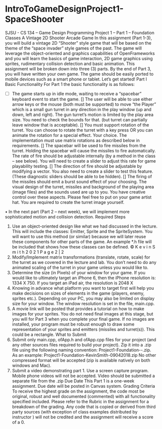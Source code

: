 # IntroToGameDesignProject1-SpaceShooter
SJSU - CS 134 – Game Design Programming Project 1 – Part 1 – Foundation Classes
A Vintage 2D Shooter Arcade Game
In this assignment (Part 1-3), you will build a vintage 2D “Shooter” style
game that will be based on the theme of the “space invader” style games
of the past. The game will leverage the object-oriented and graphics
capabilities of OpenFrameworks and you will learn the basics of game
interaction, 2D game graphics using sprites, rudimentary collision
detection and basic animation. This assignment will be broken down into
three (3) parts. By the end of Part 3, you will have written your own game.
The game should be easily ported to mobile devices such as a smart phone
or tablet. Let’s get started!
Part I Basic Functionality
For Part 1 the basic functionality is as follows:
- [ ] The game starts up in idle mode, waiting to receive a “spacebar”
keyboard event to start the game.
[] The user will be able to use either arrow keys or the mouse (both
must be supported) to move “the Player” which is a small gun
turret in any direction in the play window (up and down, left and
right). The gun turret’s motion is limited by the play area size. You
need to check the bounds for that. (but turret can partially leave
window that is acceptable).
[] You must support rotation of the turret. You can choose to rotate the turret with a key press OR you can
animate the rotation for a special effect. Your choice. The implementation must use matrix rotations as
described below in requirements.
[] The spacebar will be used to fire missiles from the turret. Holding the spacebar will cause the missiles to
fire automatically. The rate of fire should be adjustable internally (by a method in the class – see
below). You will need to create a slider to adjust this rate for game playability testing.
[] The direction of fire should be adjustable by modifying a vector. You also need to create a slider to test
this feature. (These diagnostic sliders should be able to be hidden).
[] The firing of the missiles should emit a burst sound effect of your choosing.
The visual design of the turret, missiles and background of the playing area (image files) and the sounds
used are up to you. You have creative control over these aspects. Please feel free to put on your game
artist hat. You are required to create the turret image yourself.


• In the next part (Part 2 – next week), we will implement more sophisticated motion and collision
detection.
Required Steps
1. Use an object-oriented design like what we had discussed in the lecture. This will include the classes:
Emitter, Sprite and the SpriteSystem. You will want to use this method (or similar) because we will later
reuse these components for other parts of the game. An example *.h file will be included that shows
how these classes can be defined. 
© K e v i n S m i t h 2 0 2 1 P a g e 2 | 2
2. Modify/Implement matrix transformations (translate, rotate, scale) for the turret as we covered in the
lecture and lab. You don’t need to do any animated scaling of the turret in your game unless you would
like to.
3. Determine the size (in Pixels) of your window for your game. If you would like to ultimately target an
iPhone 6, then the iPhone resolution is: 1334 X 750. If you target an iPad air, the resolution is 2048 X
1536. Knowing in advance what platform you want to target first will help you make decisions on sizes
of elements in the game (players, enemy, sprites etc.). Depending on your PC, you may also be limited
on display size for your window. The window resolution is set in the file, main.cpp.
4. A movie link will be posted that provides a tutorial on how to make images for your sprites. You do not
need final images at this stage, but you will for Part 3 when you complete your final game. If no images
are installed, your program must be robust enough to draw some representation of your sprites and
emitters (missiles and turret(s)). This could be a rectangle.
What to Submit
1. Submit only main.cpp, ofApp.h and ofApp.cpp files for your project (and any other sources files required
to build your project). Zip it into a .zip file using the following naming convention:
 Project1-Foundation-<your name>-<date>.zip.
As an example:
Project1-Foundation-KevinSmith-09042018.zip
No other compressed format will be accepted (zip is available natively on both windows and Mac).
2. Submit a video demonstrating part 1. Use a screen capture program. Mobile phone videos will not be
accepted. Video should be submitted a separate file from the .zip
Due Date
This Part 1 is a one-week assignment. Due date will be posted in Canvas system.
Grading Criteria
To receive the highest grade on the assignment, the code most be original, robust and well documented
(commented) with all functionality specified included. Please refer to the Rubric in the assignment for a
breakdown of the grading.
Any code that is copied or derived from third party sources (with exception of class examples distributed by
instructor ) will not be credited and the assignment will receive a score of a 0.
